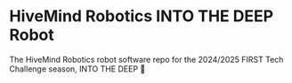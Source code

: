 # HiveMind Robotics INTO THE DEEP Robot
The HiveMind Robotics robot software repo for the 2024/2025 FIRST Tech Challenge season, INTO THE DEEP 🌊
